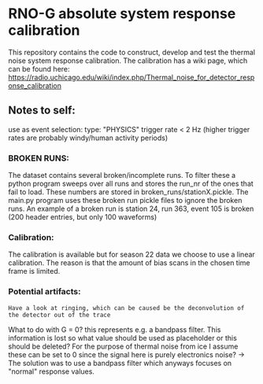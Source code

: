 # RNO-G absolute system response calibration

This repository contains the code to construct, develop and test the thermal noise system response calibration.
The calibration has a wiki page, which can be found here: https://radio.uchicago.edu/wiki/index.php/Thermal_noise_for_detector_response_calibration 





## Notes to self:
use as event selection:
    type: "PHYSICS"
    trigger rate < 2 Hz (higher trigger rates are probably windy/human activity periods)

### BROKEN RUNS:
The dataset contains several broken/incomplete runs. To filter these a python program sweeps over all runs and stores the run_nr of the ones that fail to load. These numbers are stored in broken_runs/stationX.pickle. The main.py program uses these broken run pickle files to ignore the broken runs. An example of a broken run is station 24, run 363, event 105 is broken (200 header entries, but only 100 waveforms)

### Calibration:
The calibration is available but for season 22 data we choose to use a linear calibration. The reason is that the amount of bias scans in the chosen time frame is limited.

### Potential artifacts:
    Have a look at ringing, which can be caused be the deconvolution of the detector out of the trace

What to do with G = 0? this represents e.g. a bandpass filter.
This information is lost so what value should be used as placeholder or this should be deleted?
For the purpose of thermal noise from ice I assume these can be set to 0 since the signal here is purely electronics noise? -> The solution was to use a bandpass filter which anyways focuses on "normal" response values.
